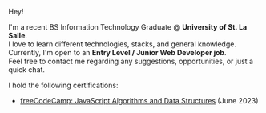 Hey! 

I'm a recent BS Information Technology Graduate @ <b>University of St. La Salle</b>.<br>
I love to learn different technologies, stacks, and general knowledge. <br>
Currently, I'm open to an <b>Entry Level / Junior Web Developer job</b>. <br>
Feel free to contact me regarding any suggestions, opportunities, or just a quick chat. 

I hold the following certifications:

- [freeCodeCamp: JavaScript Algorithms and Data Structures](https://www.freecodecamp.org/certification/AlecBlance/javascript-algorithms-and-data-structures) (June 2023)

